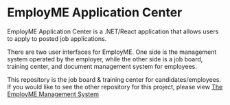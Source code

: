 # EmployME Application Center

EmployME Application Center is a .NET/React application that allows users to apply to posted job applications.

There are two user interfaces for EmployME. One side is the management system operated by the employer, while the other side is a job board, training center, and document management system for employees. 

This repository is the job board & training center for candidates/employees. If you would like to see the other repository for this project, please view [The EmployME Management System](https://github.com/drg49/EmployME-Management-System)
